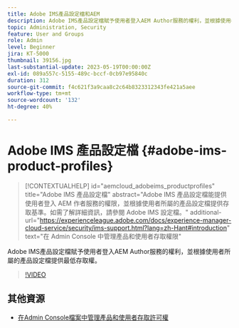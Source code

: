 ```yaml
---
title: Adobe IMS產品設定檔和AEM
description: Adobe IMS產品設定檔賦予使用者登入AEM Author服務的權利，並根據使用者所屬的產品設定檔提供最低存取權。
topic: Administration, Security
feature: User and Groups
role: Admin
level: Beginner
jira: KT-5000
thumbnail: 39156.jpg
last-substantial-update: 2023-05-19T00:00:00Z
exl-id: 089a557c-5155-489c-bccf-0cb97e95840c
duration: 312
source-git-commit: f4c621f3a9caa8c2c64b8323312343fe421a5aee
workflow-type: tm+mt
source-wordcount: '132'
ht-degree: 40%

---
```


# Adobe IMS 產品設定檔 {#adobe-ims-product-profiles}

>[!CONTEXTUALHELP]
>id="aemcloud_adobeims_productprofiles"
>title="Adobe IMS 產品設定檔"
>abstract="Adobe IMS 產品設定檔能提供使用者登入 AEM 作者服務的權限，並根據使用者所屬的產品設定檔提供存取基準。如需了解詳細資訊，請參閱 Adobe IMS 設定檔。"
>additional-url="https://experienceleague.adobe.com/docs/experience-manager-cloud-service/security/ims-support.html?lang=zh-Hant#introduction" text="在 Admin Console 中管理產品和使用者存取權限"

Adobe IMS產品設定檔賦予使用者登入AEM Author服務的權利，並根據使用者所屬的產品設定檔提供最低存取權。

>[!VIDEO](https://video.tv.adobe.com/v/39156?quality=12&learn=on)

## 其他資源

+ [在Admin Console檔案中管理產品和使用者存取許可權](https://experienceleague.adobe.com/docs/experience-manager-cloud-service/security/ims-support.html#managing-products-and-user-access-in-admin-console)
